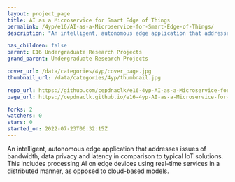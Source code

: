```yaml
---
layout: project_page
title: AI as a Microservice for Smart Edge of Things
permalink: /4yp/e16/AI-as-a-Microservice-for-Smart-Edge-of-Things/
description: "An intelligent, autonomous edge application that addresses issues of bandwidth, data privacy and latency in comparison to typical IoT solutions. This includes processing AI on edge devices using real-time services in a distributed manner, as opposed to cloud-based models."

has_children: false
parent: E16 Undergraduate Research Projects
grand_parent: Undergraduate Research Projects

cover_url: /data/categories/4yp/cover_page.jpg
thumbnail_url: /data/categories/4yp/thumbnail.jpg

repo_url: https://github.com/cepdnaclk/e16-4yp-AI-as-a-Microservice-for-Smart-Edge-of-Things
page_url: https://cepdnaclk.github.io/e16-4yp-AI-as-a-Microservice-for-Smart-Edge-of-Things

forks: 2
watchers: 0
stars: 0
started_on: 2022-07-23T06:32:15Z
---
```

An intelligent, autonomous edge application that addresses issues of bandwidth, data privacy and latency in comparison to typical IoT solutions. This includes processing AI on edge devices using real-time services in a distributed manner, as opposed to cloud-based models.


